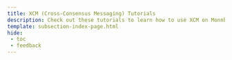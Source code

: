 ```yaml
---
title: XCM (Cross-Consensus Messaging) Tutorials
description: Check out these tutorials to learn how to use XCM on Monnbeam to create cross-chain applications within the Polkadot and Kusama ecosystems.
template: subsection-index-page.html
hide: 
 - toc
 - feedback
---
```

